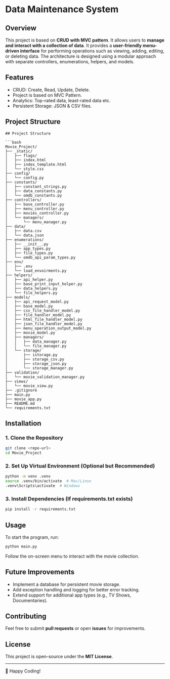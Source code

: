 # Data Maintenance System

## Overview
This project is based on **CRUD with MVC pattern**.
It allows users to **manage and interact with a collection of data**. 
It provides a **user-friendly menu-driven interface** 
for performing operations such as viewing, adding, editing, or deleting data.
The architecture is designed using a modular approach with separate controllers, enumerations, helpers, and models.

## Features
- CRUD: Create, Read, Update, Delete.
- Project is based on MVC Pattern.
- Analytics: Top-rated data, least-rated data etc.
- Persistent Storage: JSON & CSV files.

## Project Structure
```
## Project Structure

```bash
Movie_Project/
├── _static/
│   ├── flags/
│   ├── index.html
│   ├── index_template.html
│   └── style.css
├── config/
│   └── config.py
├── constants/
│   ├── constant_strings.py
│   ├── data_constants.py
│   └── omdb_constants.py
├── controllers/
│   ├── base_controller.py
│   ├── menu_controller.py
│   ├── movies_controller.py
│   └── managers/
│       └── menu_manager.py
├── data/
│   ├── data.csv
│   └── data.json
├── enumerations/
│   ├── __init__.py
│   ├── app_types.py
│   ├── file_types.py
│   └── omdb_api_param_types.py
├── env/
│   ├── .env
│   └── load_envoirments.py
├── helpers/
│   ├── api_helper.py
│   ├── base_print_input_helper.py
│   ├── data_helpers.py
│   └── file_helpers.py
├── models/
│   ├── api_request_model.py
│   ├── base_model.py
│   ├── csv_file_handler_model.py
│   ├── file_handler_model.py
│   ├── html_file_handler_model.py
│   ├── json_file_handler_model.py
│   ├── menu_operation_output_model.py
│   ├── movie_model.py
│   ├── managers/
│   │   ├── data_manager.py
│   │   └── file_manager.py
│   └── storage/
│       ├── istorage.py
│       ├── storage_csv.py
│       ├── storage_json.py
│       └── storage_manager.py
├── validation/
│   └── movie_validation_manager.py
├── views/
│   └── movie_view.py
├── .gitignore
├── main.py
├── movie_app.py
├── README.md
└── requirements.txt
```

## Installation
### 1. Clone the Repository
```sh
git clone <repo-url>
cd Movie_Project
```
### 2. Set Up Virtual Environment (Optional but Recommended)
```sh
python -m venv .venv
source .venv/bin/activate  # Mac/Linux
.venv\Scripts\activate  # Windows
```
### 3. Install Dependencies (If requirements.txt exists)
```sh
pip install -r requirements.txt
```

## Usage
To start the program, run:
```sh
python main.py
```
Follow the on-screen menu to interact with the movie collection.

## Future Improvements
* Implement a database for persistent movie storage.
* Add exception handling and logging for better error tracking. 
* Extend support for additional app types (e.g., TV Shows, Documentaries).

## Contributing
Feel free to submit **pull requests** or open **issues** for improvements.

## License
This project is open-source under the **MIT License**.

---
🚀 Happy Coding!

